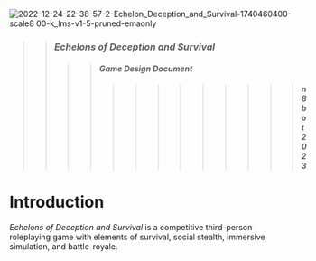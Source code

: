 ![2022-12-24-22-38-57-2-Echelon_Deception_and_Survival-1740460400-scale8 00-k_lms-v1-5-pruned-emaonly](https://user-images.githubusercontent.com/22458343/222296043-c3471d85-0686-4242-8762-5c27acfb7a25.png)

>> ### *Echelons of Deception and Survival*
>>>> #### *Game Design Document*
>>>>>>>>>>>>> ##### *n8bot 2023*

# Introduction

*Echelons of Deception and Survival* is a competitive third-person roleplaying game with elements of survival, social stealth, immersive simulation, and battle-royale.
